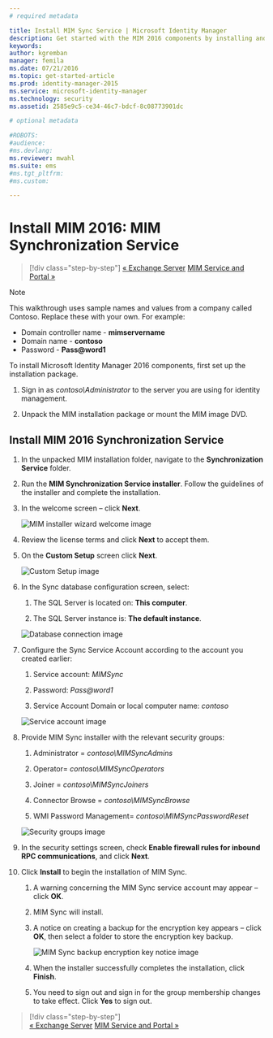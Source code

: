 ```yaml
---
# required metadata

title: Install MIM Sync Service | Microsoft Identity Manager
description: Get started with the MIM 2016 components by installing and configuring the Synchronization Service.
keywords:
author: kgremban
manager: femila
ms.date: 07/21/2016
ms.topic: get-started-article
ms.prod: identity-manager-2015
ms.service: microsoft-identity-manager
ms.technology: security
ms.assetid: 2585e9c5-ce34-46c7-bdcf-8c08773901dc

# optional metadata

#ROBOTS:
#audience:
#ms.devlang:
ms.reviewer: mwahl
ms.suite: ems
#ms.tgt_pltfrm:
#ms.custom:

---
```


# Install MIM 2016: MIM Synchronization Service

>[!div class="step-by-step"]
[« Exchange Server](prepare-server-exchange.md)
[MIM Service and Portal »](install-mim-service-portal.md)

> [!NOTE]
> This walkthrough uses sample names and values from a company called Contoso. Replace these with your own. For example:
> - Domain controller name - **mimservername**
> - Domain name - **contoso**
> - Password - **Pass@word1**

To install Microsoft Identity Manager 2016 components, first set up the installation package.

1. Sign in as *contoso\Administrator* to the server you are using for identity management.

2. Unpack the MIM installation package or mount the MIM image DVD.

## Install MIM 2016 Synchronization Service

1. In the unpacked MIM installation folder, navigate to the **Synchronization Service** folder.

2. Run the **MIM Synchronization Service installer**. Follow the guidelines of the installer and complete the installation.

3. In the welcome screen – click **Next**.

    ![MIM installer wizard welcome image](media/MIM-Install1.png)

4. Review the license terms and click **Next** to accept them.

5. On the **Custom Setup** screen click **Next**.

    ![Custom Setup image](media/MIM-Install2.png)

6.  In the Sync database configuration screen, select:

    1.  The SQL Server is located on: **This computer**.

    2.  The SQL Server instance is: **The default instance**.

    ![Database connection image](media/MIM-Install3.png)

7.  Configure the Sync Service Account according to the account you created earlier:

    1.  Service account: *MIMSync*

    2.  Password: *Pass@word1*

    3.  Service Account Domain or local computer name: *contoso*

    ![Service account image](media/MIM-Install4.png)

8.  Provide MIM Sync installer with the relevant security groups:

    1. Administrator = *contoso\MIMSyncAdmins*

    2. Operator= *contoso\MIMSyncOperators*

    3. Joiner = *contoso\MIMSyncJoiners*

    4. Connector Browse = *contoso\MIMSyncBrowse*

    5. WMI Password Management= *contoso\MIMSyncPasswordReset*

    ![Security groups image](media/MIM-Install5.png)

9. In the security settings screen, check **Enable firewall rules for inbound RPC communications**, and click **Next**.

10. Click **Install** to begin the installation of MIM Sync.

    1. A warning concerning the MIM Sync service account may appear – click **OK**.

    2. MIM Sync will install.

    3. A notice on creating a backup for the encryption key appears – click **OK**, then select a folder to store the encryption key backup.

        ![MIM Sync backup encryption key notice image](media/MIM-Install7.png)

    4. When the installer successfully completes the installation, click **Finish**.

    5. You need to sign out and sign in for the group membership changes to take effect. Click **Yes** to sign out.

>[!div class="step-by-step"]  
[« Exchange Server](prepare-server-exchange.md)
[MIM Service and Portal »](install-mim-service-portal.md)
